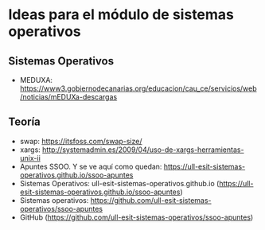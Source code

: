 
# Ideas para el módulo de sistemas operativos

## Sistemas Operativos

* MEDUXA: https://www3.gobiernodecanarias.org/educacion/cau_ce/servicios/web/noticias/mEDUXa-descargas

## Teoría

* swap: https://itsfoss.com/swap-size/
* xargs: http://systemadmin.es/2009/04/uso-de-xargs-herramientas-unix-ii
* Apuntes SSOO. Y se ve aquí como quedan: https://ull-esit-sistemas-operativos.github.io/ssoo-apuntes
* Sistemas Operativos: ull-esit-sistemas-operativos.github.io (https://ull-esit-sistemas-operativos.github.io/ssoo-apuntes)
* Sistemas operativos: https://github.com/ull-esit-sistemas-operativos/ssoo-apuntes
* GitHub (https://github.com/ull-esit-sistemas-operativos/ssoo-apuntes)

